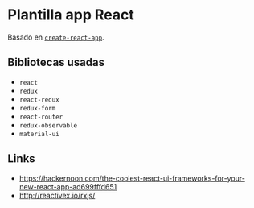 # Plantilla app React
Basado en [`create-react-app`](https://github.com/facebookincubator/create-react-app).

## Bibliotecas usadas

* `react`
* `redux`
* `react-redux`
* `redux-form`
* `react-router`
* `redux-observable`
* `material-ui`

## Links

* https://hackernoon.com/the-coolest-react-ui-frameworks-for-your-new-react-app-ad699fffd651
* http://reactivex.io/rxjs/